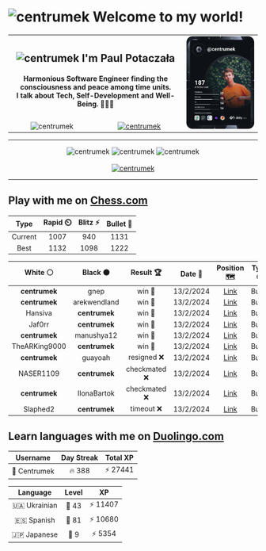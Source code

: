 <h1>
  <img
    src="https://emojis.slackmojis.com/emojis/images/1531849430/4246/blob-sunglasses.gif"
    width="30"
    alt="centrumek"
  />
  Welcome to my world!
</h1>

<table>
  <tbody>
    <tr>
      <td align="center" width="70%" colspan="2">
        <h2>
          <img
            src="https://raw.githubusercontent.com/MartinHeinz/MartinHeinz/master/wave.gif"
            width="30px"
            alt="centrumek"
          />
          I'm Paul Potaczała
        </h2>
        <h4>
          Harmonious Software Engineer finding the consciousness and peace among time units.
          <br/>
          I talk about Tech, Self-Development and Well-Being. 🌿🧘🚀
        </h4>
      </td>
      <td width="30%" rowspan="2">
        <a href="https://app.daily.dev/centrumek">
          <img
            src="./devcard.svg"
            alt="centrumek"
          />
        </a>
      </td>
    </tr>
    <tr align="center">
      <td>
        <img
          src="https://komarev.com/ghpvc/?username=centrumek&label=visitors&color=0e75b6&style=flat"
          alt="centrumek"
        >
      </td>
      <td>
        <a href="https://stackoverflow.com/users/14496012/centrumek">
          <img
            src="https://stackoverflow.com/users/flair/14496012.png?theme=dark"
            alt="centrumek"
          >
        </a>
      </td>
    </tr>
  </tbody>
</table>

---
<div align="center">
  <img 
    src="https://github-readme-stats.vercel.app/api?username=centrumek&show_icons=true&count_private=true&theme=dark&hide_border=true&hide=issues,contribs&bg_color=00000000"
    alt="centrumek"
  />
  <img
    src="https://github-readme-stats.vercel.app/api/top-langs/?username=centrumek&layout=compact&hide_border=true&theme=dark&bg_color=00000000&langs_count=6&exclude_repo=air-statistic-app"
    alt="centrumek"
  />
  <img 
    src="https://github-readme-streak-stats.herokuapp.com?user=centrumek&theme=dark&hide_border=true&background=FFFFFF00"
    alt="centrumek"
  />
  <br/>
  <br/>
  <a href="https://www.buymeacoffee.com/centrumek">
    <img
      src="https://cdn.buymeacoffee.com/buttons/v2/default-orange.png"
      height="50"
      width="210"
      alt="centrumek"
    />
  </a>
</div>

---

## Play with me on [Chess.com](https://www.chess.com/member/centrumek)

<div align="center">
<!--START_SECTION:chessStats-->
<!-- Automatically generated with https://github.com/Balastrong/chess-stats-action -->

| Type | Rapid ⏲️ | Blitz ⚡ | Bullet 🔫 |
|:---:|:---:|:---:|:---:|
| Current | 1007 | 940 | 1131 |
| Best | 1132 | 1098 | 1222 |

| White ⚪ | Black ⚫ | Result 🏆 | Date 📅 | Position 🗺️ | Type 🕕 |
|:---:|:---:|:---:|:---:|:---:|:---:|
| **centrumek** | gnep | win 🥇 | 13/2/2024 | <a href="http://www.ee.unb.ca/cgi-bin/tervo/fen.pl?select=8/pp3pkb/2p5/3p4/3P4/1K3p2/PP2rB2/8 b - -">Link</a> | Bullet |
| **centrumek** | arekwendland | win 🥇 | 13/2/2024 | <a href="http://www.ee.unb.ca/cgi-bin/tervo/fen.pl?select=8/5pk1/8/6r1/7p/7R/6p1/6K1 b - -">Link</a> | Bullet |
| Hansiva | **centrumek** | win 🥇 | 13/2/2024 | <a href="http://www.ee.unb.ca/cgi-bin/tervo/fen.pl?select=8/k4q2/8/p4r2/1pPKP2p/P2P4/1P6/8 w - -">Link</a> | Bullet |
| Jaf0rr | **centrumek** | win 🥇 | 13/2/2024 | <a href="http://www.ee.unb.ca/cgi-bin/tervo/fen.pl?select=n7/7R/p1k1b1p1/1p6/8/B1Pn3P/PP4P1/6K1 w - -">Link</a> | Bullet |
| **centrumek** | manushya12 | win 🥇 | 13/2/2024 | <a href="http://www.ee.unb.ca/cgi-bin/tervo/fen.pl?select=3Q4/3R2pp/5pk1/1p6/7q/P3r2P/6P1/5K1R b - -">Link</a> | Bullet |
| TheARKing9000 | **centrumek** | win 🥇 | 13/2/2024 | <a href="http://www.ee.unb.ca/cgi-bin/tervo/fen.pl?select=r5r1/4k3/p1pp1p1p/2p5/P3Pp2/RP1P1b2/2P2P1P/5RK1 w - -">Link</a> | Bullet |
| **centrumek** | guayoah | resigned ❌ | 13/2/2024 | <a href="http://www.ee.unb.ca/cgi-bin/tervo/fen.pl?select=1rb1r1k1/pp3ppp/8/8/2q5/5PK1/6PP/7R w - -">Link</a> | Bullet |
| NASER1109 | **centrumek** | checkmated ❌ | 13/2/2024 | <a href="http://www.ee.unb.ca/cgi-bin/tervo/fen.pl?select=r2q1br1/8/3pR2p/p2Q1kp1/B1P2p2/2B4P/5PP1/R5K1 b - -">Link</a> | Bullet |
| **centrumek** | IlonaBartok | checkmated ❌ | 13/2/2024 | <a href="http://www.ee.unb.ca/cgi-bin/tervo/fen.pl?select=6k1/R4p1p/3bpp2/2pn4/2K5/2r1PNP1/1r3P1P/R7 w - -">Link</a> | Bullet |
| Slaphed2 | **centrumek** | timeout ❌ | 13/2/2024 | <a href="http://www.ee.unb.ca/cgi-bin/tervo/fen.pl?select=4Q3/p7/5R2/1k6/8/P3p3/P1R1K1PP/8 b - -">Link</a> | Bullet |

<!--END_SECTION:chessStats-->
</div>

## Learn languages with me on [Duolingo.com](https://www.duolingo.com/profile/Centrumek)

<div align="center">
<!--START_SECTION:duolingoStats-->
<!-- Automatically generated with https://github.com/centrumek/duolingo-readme-stats-->

| Username | Day Streak | Total XP |
|:---:|:---:|:---:|
| 👤 Centrumek | 🔥 388 | ⚡ 27441 |

| Language | Level | XP |
|:---:|:---:|:---:|
| 🇺🇦 Ukrainian | 👑 43 | ⚡ 11407 |
| 🇪🇸 Spanish | 👑 81 | ⚡ 10680 |
| 🇯🇵 Japanese | 👑 9 | ⚡ 5354 |

<!--END_SECTION:duolingoStats-->
</div>
<!--
**centrumek/centrumek** is a ✨ _special_ ✨ repository because its `README.md` (this file) appears on your GitHub profile.

Here are some ideas to get you started:

- 🔭 I’m currently working on ...
- 🌱 I’m currently learning ...
- 👯 I’m looking to collaborate on ...
- 🤔 I’m looking for help with ...
- 💬 Ask me about ...
- 📫 How to reach me: ...
- 😄 Pronouns: ...
- ⚡ Fun fact: ...
-->
